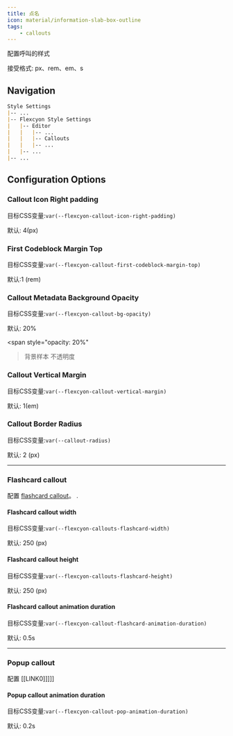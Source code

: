 ```yaml
---
title: 点名
icon: material/information-slab-box-outline
tags:
    - callouts
---
```


配置呼叫的样式

接受格式: px、rem、em、s

## Navigation
```md
Style Settings
|-- ...
|-- Flexcyon Style Settings
|   |-- Editor
|   |   |-- ...
|   |   |-- Callouts
|   |   |-- ...
|   |-- ...
|-- ...
```

## Configuration Options

### Callout Icon Right padding
目标CSS变量:`var(--flexcyon-callout-icon-right-padding)`

默认: 4(px)

### First Codeblock Margin Top
目标CSS变量:`var(--flexcyon-callout-first-codeblock-margin-top)`

默认:1 (rem)

### Callout Metadata Background Opacity
目标CSS变量:`var(--flexcyon-callout-bg-opacity)`

默认: 20%

<span style="opacity: 20%"
>背景样本 不透明度</span>

### Callout Vertical Margin
目标CSS变量:`var(--flexcyon-callout-vertical-margin)`

默认: 1(em)

### Callout Border Radius
目标CSS变量:`var(--callout-radius)`

默认: 2 (px)

___ 
### Flashcard callout
配置 [flashcard callout](../../../Callout-Metadata/flashcard.md)。
.

#### Flashcard callout width
目标CSS变量:`var(--flexcyon-callouts-flashcard-width)`

默认: 250 (px)

#### Flashcard callout height
目标CSS变量:`var(--flexcyon-callouts-flashcard-height)`

默认: 250 (px)

#### Flashcard callout animation duration
目标CSS变量:`var(--flexcyon-callout-flashcard-animation-duration)`

默认: 0.5s

___ 
### Popup callout
配置 [[LINK0]]]]]

#### Popup callout animation duration
目标CSS变量:`var(--flexcyon-callout-pop-animation-duration)`

默认: 0.2s